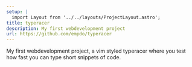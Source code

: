 ```yaml
---
setup: |
  import Layout from '../../layouts/ProjectLayout.astro';
title: typeracer
description: My first webdevelopment project
url: https://github.com/empdo/typeracer
---
```

My first webdevelopment project, a vim styled typeracer where you test how fast you can type short snippets of code. 